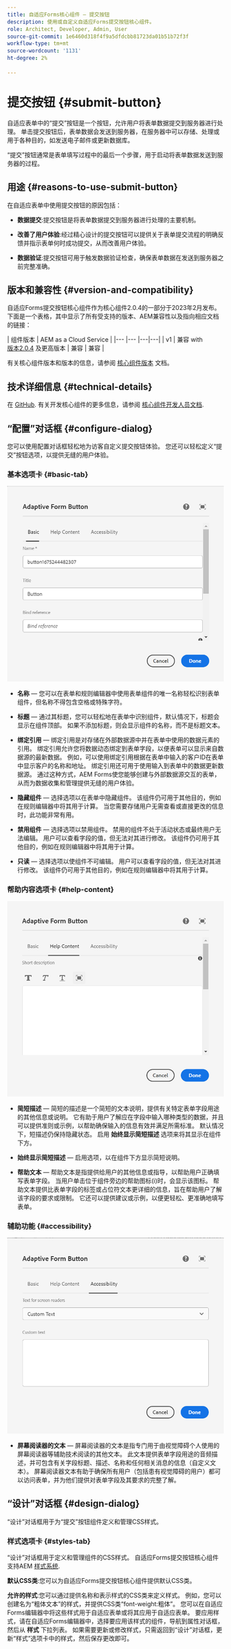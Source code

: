 ```yaml
---
title: 自适应Forms核心组件 — 提交按钮
description: 使用或自定义自适应Forms提交按钮核心组件。
role: Architect, Developer, Admin, User
source-git-commit: 1e6460d318f4f9a5dfdcbb81723da01b51b72f3f
workflow-type: tm+mt
source-wordcount: '1131'
ht-degree: 2%

---
```



# 提交按钮 {#submit-button}

自适应表单中的“提交”按钮是一个按钮，允许用户将表单数据提交到服务器进行处理。 单击提交按钮后，表单数据会发送到服务器，在服务器中可以存储、处理或用于各种目的，如发送电子邮件或更新数据库。

“提交”按钮通常是表单填写过程中的最后一个步骤，用于启动将表单数据发送到服务器的过程。

## 用途 {#reasons-to-use-submit-button}

在自适应表单中使用提交按钮的原因包括：

* **数据提交**:提交按钮是将表单数据提交到服务器进行处理的主要机制。

* **改善了用户体验**:经过精心设计的提交按钮可以提供关于表单提交流程的明确反馈并指示表单何时成功提交，从而改善用户体验。

* **数据验证**:提交按钮可用于触发数据验证检查，确保表单数据在发送到服务器之前完整准确。


## 版本和兼容性 {#version-and-compatibility}

自适应Forms提交按钮核心组件作为核心组件2.0.4的一部分于2023年2月发布。下面是一个表格，其中显示了所有受支持的版本、AEM兼容性以及指向相应文档的链接：

| 组件版本 | AEM as a Cloud Service |
|--- |--- |---|---|
| v1 | 兼容 with<br>[版本2.0.4](/help/versions.md) 及更高版本 | 兼容 | 兼容 |

有关核心组件版本和版本的信息，请参阅 [核心组件版本](/help/versions.md) 文档。

<!-- ## Sample Component Output {#sample-component-output}

To experience the Accordion Component as well as see examples of its configuration options as well as HTML and JSON output, visit the [Component Library](https://adobe.com/go/aem_cmp_library_accordion). -->

## 技术详细信息 {#technical-details}

在 [GitHub](https://github.com/adobe/aem-core-forms-components/tree/master/ui.af.apps/src/main/content/jcr_root/apps/core/fd/components/form/button/v1/button). 有关开发核心组件的更多信息，请参阅 [核心组件开发人员文档](/help/developing/overview.md).

## “配置”对话框 {#configure-dialog}

您可以使用配置对话框轻松地为访客自定义提交按钮体验。 您还可以轻松定义“提交”按钮选项，以提供无缝的用户体验。

### 基本选项卡 {#basic-tab}

![基本选项卡](/help/adaptive-forms/assets/button_basictab.png)

* **名称**  — 您可以在表单和规则编辑器中使用表单组件的唯一名称轻松识别表单组件，但名称不得包含空格或特殊字符。

* **标题**  — 通过其标题，您可以轻松地在表单中识别组件，默认情况下，标题会显示在组件顶部。 如果不添加标题，则会显示组件的名称，而不是标题文本。

* **绑定引用**  — 绑定引用是对存储在外部数据源中并在表单中使用的数据元素的引用。 绑定引用允许您将数据动态绑定到表单字段，以便表单可以显示来自数据源的最新数据。 例如，可以使用绑定引用根据在表单中输入的客户ID在表单中显示客户的名称和地址。 绑定引用还可用于使用输入到表单中的数据更新数据源。 通过这种方式，AEM Forms使您能够创建与外部数据源交互的表单，从而为数据收集和管理提供无缝的用户体验。

* **隐藏组件**  — 选择选项以在表单中隐藏组件。 该组件仍可用于其他目的，例如在规则编辑器中将其用于计算。 当您需要存储用户无需查看或直接更改的信息时，此功能非常有用。
* **禁用组件**  — 选择选项以禁用组件。 禁用的组件不处于活动状态或最终用户无法编辑。 用户可以查看字段的值，但无法对其进行修改。 该组件仍可用于其他目的，例如在规则编辑器中将其用于计算。
* **只读**  — 选择选项以使组件不可编辑。 用户可以查看字段的值，但无法对其进行修改。 该组件仍可用于其他目的，例如在规则编辑器中将其用于计算。

### 帮助内容选项卡 {#help-content}

![帮助内容选项卡](/help/adaptive-forms/assets/button_helptab.png)

* **简短描述**  — 简短的描述是一个简短的文本说明，提供有关特定表单字段用途的其他信息或说明。 它有助于用户了解应在字段中输入哪种类型的数据，并且可以提供准则或示例，以帮助确保输入的信息有效并满足所需标准。 默认情况下，短描述仍保持隐藏状态。 启用 **始终显示简短描述** 选项来将其显示在组件下方。

* **始终显示简短描述**  — 启用选项，以在组件下方显示简短说明。

* **帮助文本**  — 帮助文本是指提供给用户的其他信息或指导，以帮助用户正确填写表单字段。 当用户单击位于组件旁边的帮助图标(i)时，会显示该图标。 帮助文本提供比表单字段的标签或占位符文本更详细的信息，旨在帮助用户了解该字段的要求或限制。 它还可以提供建议或示例，以便更轻松、更准确地填写表单。

### 辅助功能 {#accessibility}

![“辅助功能”选项卡](/help/adaptive-forms/assets/button_accessibilitytab.png)

* **屏幕阅读器的文本**  — 屏幕阅读器的文本是指专门用于由视觉障碍个人使用的屏幕阅读器等辅助技术阅读的其他文本。 此文本提供表单字段用途的音频描述，并可包含有关字段标题、描述、名称和任何相关消息的信息（自定义文本）。 屏幕阅读器文本有助于确保所有用户（包括患有视觉障碍的用户）都可以访问表单，并为他们提供对表单字段及其要求的完整了解。

## “设计”对话框 {#design-dialog}

“设计”对话框用于为“提交”按钮组件定义和管理CSS样式。

### 样式选项卡 {#styles-tab}

“设计”对话框用于定义和管理组件的CSS样式。 自适应Forms提交按钮核心组件支持AEM [样式系统](/help/get-started/authoring.md#component-styling).

**默认CSS类**:您可以为自适应Forms提交按钮核心组件提供默认CSS类。

**允许的样式**:您可以通过提供名称和表示样式的CSS类来定义样式。 例如，您可以创建名为“粗体文本”的样式，并提供CSS类“font-weight:粗体”。 您可以在自适应Forms编辑器中将这些样式用于自适应表单或将其应用于自适应表单。 要应用样式，请在自适应Forms编辑器中，选择要应用该样式的组件，导航到属性对话框，然后从 **样式** 下拉列表。 如果需要更新或修改样式，只需返回到“设计”对话框，更新“样式”选项卡中的样式，然后保存更改即可。



